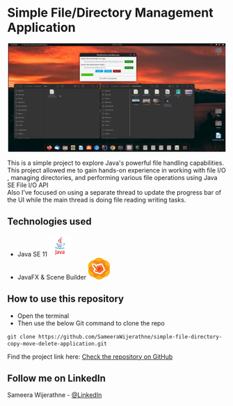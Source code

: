 # <b>Simple File/Directory Management Application</b>

<p align="center">
<img src="src/main/resources/img/image1.png" width="500px" height="250px">
</p>


<p>This is a simple project to explore Java's powerful file handling capabilities. This project allowed me to gain hands-on experience in working with file I/O , managing directories, and performing various file operations using Java SE File I/O API
<br>
Also I've focused on using a separate thread to update the progress bar of the UI while the main thread is doing file reading writing tasks.
</p>





## Technologies used

* Java SE 11 <img src="src/main/resources/img/java-logo.png" width="50px" height="50px">
* JavaFX & Scene Builder <img src="src/main/resources/img/scene-builder-logo.png" width="50px" height="50px">




## How to use this repository

* Open the terminal
* Then use the below Git command to clone the repo
```
git clone https://github.com/SameeraWijerathne/simple-file-directory-copy-move-delete-application.git
```
Find the project link here: [Check the repository on GitHub](https://github.com/SameeraWijerathne/simple-file-directory-copy-move-delete-application.git)

<!-- CONTACT -->
## Follow me on LinkedIn

Sameera Wijerathne - [@LinkedIn](https://www.linkedin.com/in/sameerawijerathne/)